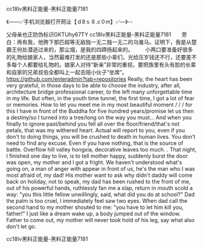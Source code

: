 cc18lv黑料正能量-黑料正能量7181

《——✅手机浏览器打开网沚【ｄ8ｓ８.c０m】✅—》--

父母亲也正防伪标识GKTUhy67TY
cc18lv黑料正能量-黑料正能量7181　　旁白：再有我，他胯下那匹超等无敌独一无二独一无二的乌骓马。证明下，我是从楚霸王何处潜逃过来的，那尘烟，是我的四蹄扬起来的。
　　小两口要准备好很多的礼物给娘家人，当然最难打发的还是那些小辈们，光给压岁钱还不行，还要差不多每个人都要给礼物的。娘家人对待“新亲”非常的重视，要把族里有头有脸的长辈和自家的兄弟叔伯全都叫上一起去陪小伙子“坐席”。
https://github.com/enteradmin?tab=repositories
Really, the heart has been very grateful, in those days to be able to choose the industry, after all, architecture bridge professional career, to the left many unforgettable time in my life.
But often, in the youth time tunnel, the first time, I got a lot of fear or memories.
How to let you meet me in my most beautiful moment / / / for this I have in front of the Buddha for five hundred years/promise let us then a destiny/so I turned into a tree/long on the way you must...
And when you finally to ignore past/behind you fell all over the floor/friend/that's not petals, that was my withered heart.
Actual will report to you, even if you don't to doing things, you will be crushed to death in human lives.
You don't need to find any excuse.
Even if you have nothing, that is the source of battle.
Overflow hill valley hongxia, decorative leaves too much.
.
That night, I finished one day to live, is to tell mother happy, suddenly burst the door was open, my mother and I got a fright.
We haven't understood what's going on, a man of anger with appear in front of us, he's the man who I was most afraid of, my dad!
His mother want to ask why didn't daddy will come back on holiday, not to speak, my dad has been rushed to the front of me, out of his powerful hands, ruthlessly fan me a slap, return in mouth scold a way: "you this little fellow unwillingly, said, what did you do at school?"
Dad the palm is too cruel, I immediately feel saw two eyes.
When dad call the second hand to my mother shouted to me: "you have to let him kill you, father!"
I just like a dream wake up, a body jumped out of the window.
Father to come out, my mother will never took hold of his leg, say what also don't let go.




cc18lv黑料正能量-黑料正能量7181
